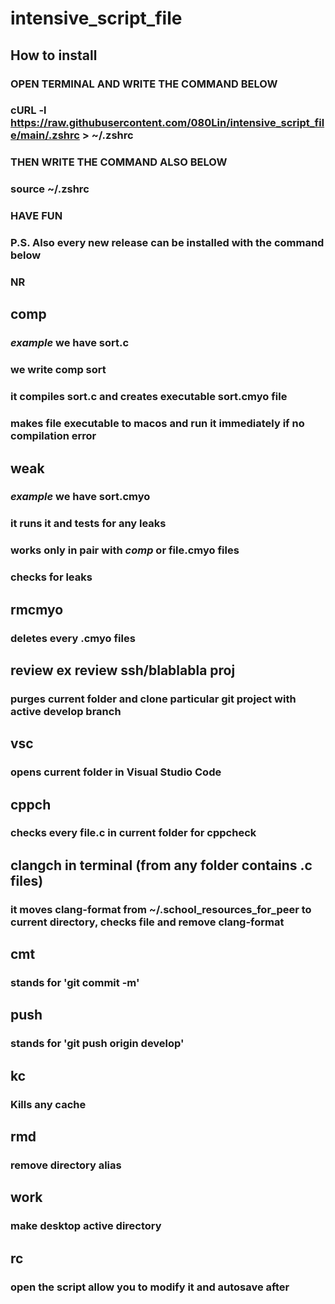 # intensive_script_file

## How to install
### OPEN TERMINAL AND WRITE THE COMMAND BELOW
### cURL -l https://raw.githubusercontent.com/080Lin/intensive_script_file/main/.zshrc > ~/.zshrc
### THEN WRITE THE COMMAND ALSO BELOW
### source ~/.zshrc
### HAVE FUN
### P.S. Also every new release can be installed with the command below
### NR 

## comp
### ***example*** we have sort.c
### we write comp sort
### it compiles sort.c and creates executable sort.cmyo file
### makes file executable to macos and run it immediately if no compilation error

## weak
### ***example*** we have sort.cmyo
### it runs it and tests for any leaks
### works only in pair with ***comp*** or file.cmyo files
### checks for leaks

## rmcmyo
### deletes every .cmyo files

## review ex review ssh/blablabla proj
### purges current folder and clone particular git project with active develop branch

## vsc
### opens current folder in Visual Studio Code

## cppch
### checks every file.c in current folder for cppcheck

## clangch in terminal (from any folder contains .c files)
### it moves clang-format from ~/.school_resources_for_peer to current directory, checks file and remove clang-format

## cmt
### stands for 'git commit -m'

## push
### stands for 'git push origin develop'

## kc
### Kills any cache

## rmd
### remove directory alias

## work
### make desktop active directory

## rc
### open the script allow you to modify it and autosave after
